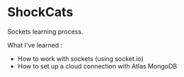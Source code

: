 # ShockCats
Sockets learning process.

What I've learned :
  - How to work with sockets (using socket.io)
  - How to set up a cloud connection with Atlas MongoDB 
